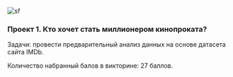![sf](https://static.tildacdn.com/tild3266-3366-4161-b734-353661623339/new_SF_logo_BLACK.svg)

### Проект 1. Кто хочет стать миллионером кинопроката?
Задачи: провести предварительный анализ данных на основе датасета сайта IMDb.

Количество набранный балов в викторине: 27 баллов.
